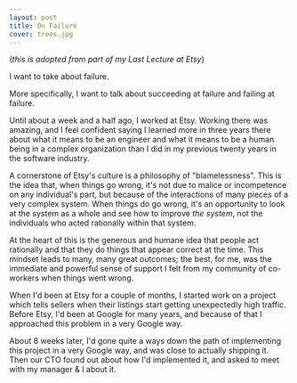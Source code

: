 ```yaml
---
layout: post
title: On Failure
cover: trees.jpg
---
```


(_this is adopted from part of my Last Lecture at Etsy_)

I want to take about failure.

More specifically, I want to talk about succeeding at failure and failing at failure.

Until about a week and a half ago, I worked at Etsy. Working there was amazing, and I feel confident saying I learned more in three years there about what it means to be an engineer and what it means to be a human being in a complex organization than I did in my previous twenty years in the software industry.

A cornerstone of Etsy's culture is a philosophy of "blamelessness". This is the idea that, when things go wrong, it's not due to malice or incompetence on any individual's part, but because of the interactions of many pieces of a very complex system. When things do go wrong, it's an opportunity to look at the system as a whole and see how to improve _the system_, not the individuals who acted rationally within that system.

At the heart of this is the generous and humane idea that people act rationally and that they do things that appear correct at the time. This mindset leads to many, many great outcomes; the best, for me, was the immediate and powerful sense of support I felt from my community of co-workers when things went wrong.

When I'd been at Etsy for a couple of months, I started work on a project which tells sellers when their listings start getting unexpectedly high traffic. Before Etsy, I'd been at Google for many years, and because of that I approached this problem in a very Google way. 

About 8 weeks later, I'd gone quite a ways down the path of implementing this project in a very Google way, and was close to actually shipping it. Then our CTO found out about how I'd implemented it, and asked to meet with my manager & I about it.